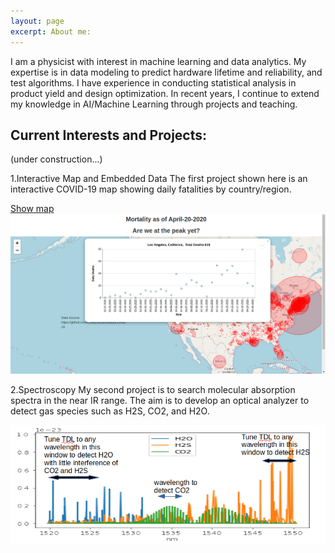 ```yaml
---
layout: page
excerpt: About me:
---
```

I am a physicist with interest in machine learning and data analytics. My expertise is in data modeling to predict hardware lifetime and reliability, and test algorithms. I have experience in conducting statistical analysis in product yield and design optimization.  In recent years, I continue to extend my knowledge in AI/Machine Learning through projects and teaching.
 
## Current Interests and Projects:
(under construction...)

1.Interactive Map and Embedded Data 
The first project shown here is an interactive COVID-19 map showing daily fatalities by country/region.

[Show map](https://tuengo-analytics.github.io/corona)
[![](images/dailySample.png)](https://tuengo-analytics.github.io/corona)




2.Spectroscopy
My second project is to search molecular absorption spectra in the near IR range.  The aim is to develop an optical analyzer to detect gas species such as H2S, CO2, and H2O.

[![](images/spectra.png)](https://tuengo-analytics.github.io/Gas-Analyzer/)
